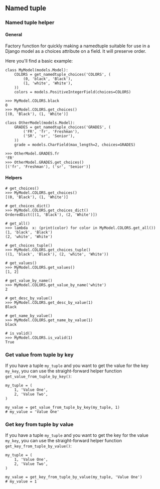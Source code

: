 ## Named tuple

### Named tuple helper

#### General

Factory function for quickly making a namedtuple suitable for use in a Django model as a choices attribute on a field.
It will preserve order.

Here you'll find a basic example:

````
class MyModel(models.Model):
    COLORS = get_namedtuple_choices('COLORS', (
        (0, 'black', 'Black'),
        (1, 'white', 'White'),
    ))
    colors = models.PositiveIntegerField(choices=COLORS)

>>> MyModel.COLORS.black
0
>>> MyModel.COLORS.get_choices()
[(0, 'Black'), (1, 'White')]

class OtherModel(models.Model):
    GRADES = get_namedtuple_choices('GRADES', (
        ('FR', 'fr', 'Freshman'),
        ('SR', 'sr', 'Senior'),
    ))
    grade = models.CharField(max_length=2, choices=GRADES)

>>> OtherModel.GRADES.fr
'FR'
>>> OtherModel.GRADES.get_choices()
[('fr', 'Freshman'), ('sr', 'Senior')]
````

#### Helpers

````
# get_choices()
>>> MyModel.COLORS.get_choices()
[(0, 'Black'), (1, 'White')]

# get_choices_dict()
>>> MyModel.COLORS.get_choices_dict()
OrderedDict([(1, 'Black'), (2, 'White')])

# get_all()
>>> lambda  x: (print(color) for color in MyModel.COLORS.get_all())
(1, 'black', 'Black')
(2, 'white', 'White')

# get_choices_tuple()
>>> MyModel.COLORS.get_choices_tuple()
((1, 'black', 'Black'), (2, 'white', 'White'))

# get_values()
>>> MyModel.COLORS.get_values()
[1, 2]

# get_value_by_name()
>>> MyModel.COLORS.get_value_by_name('white')
2

# get_desc_by_value()
>>> MyModel.COLORS.get_desc_by_value(1)
Black

# get_name_by_value()
>>> MyModel.COLORS.get_name_by_value(1)
black

# is_valid()
>>> MyModel.COLORS.is_valid(1)
True
````

### Get value from tuple by key

If you have a tuple ``my_tuple`` and you want to get the value for the key `my_key`, you can use the straight-forward
helper function ``get_value_from_tuple_by_key()``:

```
my_tuple = (
    1, 'Value One',
    2, 'Value Two',
)

my_value = get_value_from_tuple_by_key(my_tuple, 1)
# my_value = 'Value One'
```

### Get key from tuple by value

If you have a tuple ``my_tuple`` and you want to get the key for the value `my_key`, you can use the straight-forward
helper function ``get_key_from_tuple_by_value()``:

```
my_tuple = (
    1, 'Value One',
    2, 'Value Two',
)

my_value = get_key_from_tuple_by_value(my_tuple, 'Value One')
# my_value = 1
```
